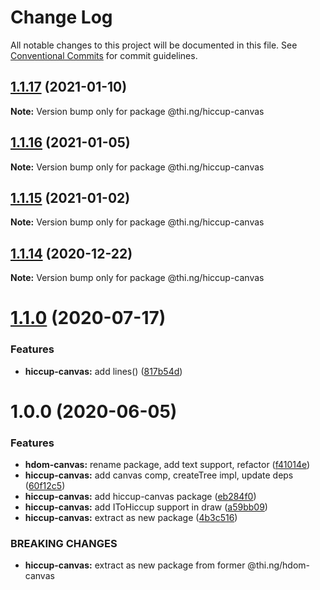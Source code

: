 # Change Log

All notable changes to this project will be documented in this file.
See [Conventional Commits](https://conventionalcommits.org) for commit guidelines.

## [1.1.17](https://github.com/thi-ng/umbrella/compare/@thi.ng/hiccup-canvas@1.1.16...@thi.ng/hiccup-canvas@1.1.17) (2021-01-10)

**Note:** Version bump only for package @thi.ng/hiccup-canvas





## [1.1.16](https://github.com/thi-ng/umbrella/compare/@thi.ng/hiccup-canvas@1.1.15...@thi.ng/hiccup-canvas@1.1.16) (2021-01-05)

**Note:** Version bump only for package @thi.ng/hiccup-canvas





## [1.1.15](https://github.com/thi-ng/umbrella/compare/@thi.ng/hiccup-canvas@1.1.14...@thi.ng/hiccup-canvas@1.1.15) (2021-01-02)

**Note:** Version bump only for package @thi.ng/hiccup-canvas





## [1.1.14](https://github.com/thi-ng/umbrella/compare/@thi.ng/hiccup-canvas@1.1.13...@thi.ng/hiccup-canvas@1.1.14) (2020-12-22)

**Note:** Version bump only for package @thi.ng/hiccup-canvas





# [1.1.0](https://github.com/thi-ng/umbrella/compare/@thi.ng/hiccup-canvas@1.0.6...@thi.ng/hiccup-canvas@1.1.0) (2020-07-17)


### Features

* **hiccup-canvas:** add lines() ([817b54d](https://github.com/thi-ng/umbrella/commit/817b54d6758cf8c74e5d1b450be7d9f8dc2356fc))





# 1.0.0 (2020-06-05)


### Features

* **hdom-canvas:** rename package, add text support, refactor ([f41014e](https://github.com/thi-ng/umbrella/commit/f41014ebffa8d4051fccbf04080d814fd62a474b))
* **hiccup-canvas:** add canvas comp, createTree impl, update deps ([60f12c5](https://github.com/thi-ng/umbrella/commit/60f12c5da7a7803e00846da6c316f65952097067))
* **hiccup-canvas:** add hiccup-canvas package ([eb284f0](https://github.com/thi-ng/umbrella/commit/eb284f0129118e5ef180383a3cd4a31915a5d82a))
* **hiccup-canvas:** add IToHiccup support in draw ([a59bb09](https://github.com/thi-ng/umbrella/commit/a59bb0923f37677d6579aede0dbe9958b0150d81))
* **hiccup-canvas:** extract as new package ([4b3c516](https://github.com/thi-ng/umbrella/commit/4b3c516573dc9cb247dedc211210151575709925))


### BREAKING CHANGES

* **hiccup-canvas:** extract as new package from former @thi.ng/hdom-canvas
